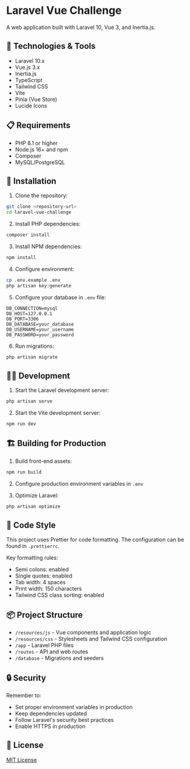 # Laravel Vue Challenge

A web application built with Laravel 10, Vue 3, and Inertia.js.

## 🔧 Technologies & Tools

- Laravel 10.x
- Vue.js 3.x
- Inertia.js
- TypeScript
- Tailwind CSS
- Vite
- Pinia (Vue Store)
- Lucide Icons

## 📋 Requirements

- PHP 8.1 or higher
- Node.js 16+ and npm
- Composer
- MySQL/PostgreSQL

## 🚀 Installation

1. Clone the repository:
```bash
git clone <repository-url>
cd laravel-vue-challenge
```

2. Install PHP dependencies:
```bash
composer install
```

3. Install NPM dependencies:
```bash
npm install
```

4. Configure environment:
```bash
cp .env.example .env
php artisan key:generate
```

5. Configure your database in `.env` file:
```env
DB_CONNECTION=mysql
DB_HOST=127.0.0.1
DB_PORT=3306
DB_DATABASE=your_database
DB_USERNAME=your_username
DB_PASSWORD=your_password
```

6. Run migrations:
```bash
php artisan migrate
```

## 🏃‍♂️ Development

1. Start the Laravel development server:
```bash
php artisan serve
```

2. Start the Vite development server:
```bash
npm run dev
```

## 🏗️ Building for Production

1. Build front-end assets:
```bash
npm run build
```

2. Configure production environment variables in `.env`

3. Optimize Laravel:
```bash
php artisan optimize
```

## 🎨 Code Style

This project uses Prettier for code formatting. The configuration can be found in `.prettierrc`.

Key formatting rules:
- Semi colons: enabled
- Single quotes: enabled
- Tab width: 4 spaces
- Print width: 150 characters
- Tailwind CSS class sorting: enabled

## 📦 Project Structure

- `/resources/js` - Vue components and application logic
- `/resources/css` - Stylesheets and Tailwind CSS configuration
- `/app` - Laravel PHP files
- `/routes` - API and web routes
- `/database` - Migrations and seeders

## 🔒 Security

Remember to:
- Set proper environment variables in production
- Keep dependencies updated
- Follow Laravel's security best practices
- Enable HTTPS in production

## 📝 License

[MIT License](LICENSE.md)
